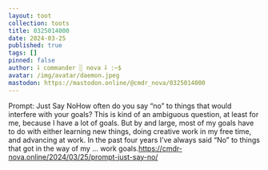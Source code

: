 ```yaml
---
layout: toot
collection: toots
title: 0325014000
date: 2024-03-25
published: true
tags: []
pinned: false
author: ⸸ commander ░ nova ⸸ :~$
avatar: /img/avatar/daemon.jpeg
mastodon: https://mastodon.online/@cmdr_nova/0325014000
---
```


Prompt: Just Say NoHow often do you say “no” to things that would interfere with your goals? This is kind of an ambiguous question, at least for me, because I have a lot of goals. But by and large, most of my goals have to do with either learning new things, doing creative work in my free time, and advancing at work. In the past four years I’ve always said “No” to things that got in the way of my … work goals.https://cmdr-nova.online/2024/03/25/prompt-just-say-no/
